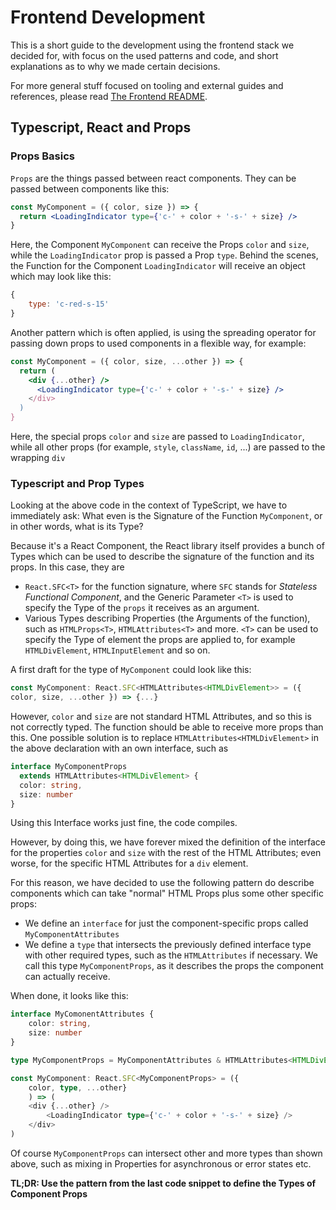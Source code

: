 # Frontend Development

This is a short guide to the development using the frontend stack we
decided for, with focus on the used patterns and code, and short
explanations as to why we made certain decisions.

For more general stuff focused on tooling and external guides and
references, please read [The Frontend README](../../frontend/README.md).

## Typescript, React and Props

### Props Basics

`Props` are the things passed between react components.
They can be passed between components like this:

```jsx
const MyComponent = ({ color, size }) => {
  return <LoadingIndicator type={'c-' + color + '-s-' + size} />
}
```
Here, the Component `MyComponent` can receive the Props `color` and
`size`,
while the `LoadingIndicator` prop is passed a Prop `type`. Behind the
scenes, the Function for the Component `LoadingIndicator` will receive an object which
may look like this:
```js
{
    type: 'c-red-s-15'
}
```

Another pattern which is often applied, is using the spreading
operator for passing down props to used components in a flexible way,
for example:

```jsx
const MyComponent = ({ color, size, ...other }) => {
  return (
    <div {...other} />
      <LoadingIndicator type={'c-' + color + '-s-' + size} />
    </div>
  )
}
```
Here, the special props `color` and `size` are passed to
`LoadingIndicator`, while all other props (for example, `style`,
`className`, `id`, ...) are passed to the wrapping `div`

### Typescript and Prop Types

Looking at the above code in the context of TypeScript, we have to
immediately ask: What even is the Signature of the Function
`MyComponent`, or in other words, what is its Type?

Because it's a React Component, the React library itself provides a
bunch of Types which can be used to describe the signature of the
function and its props. In this case, they are
- `React.SFC<T>` for the function signature, where `SFC` stands for
  *Stateless Functional Component*, and the Generic Parameter `<T>` is
  used to specify the Type of the `props` it receives as an argument.
- Various Types describing Properties (the Arguments of the function),
  such as `HTMLProps<T>`, `HTMLAttributes<T>` and more. `<T>` can be
  used to specify the Type of element the props are applied to, for
  example `HTMLDivElement`, `HTMLInputElement` and so on.

A first draft for the type of `MyComponent` could look like this:
```ts
const MyComponent: React.SFC<HTMLAttributes<HTMLDivElement>> = ({
color, size, ...other }) => {...}
```
However, `color` and `size` are not standard HTML Attributes, and so
this is not correctly typed. The function should be able to receive
more props than this. One possible solution is to replace
`HTMLAttributes<HTMLDivElement>` in the above declaration with an own
interface, such as
```ts
interface MyComponentProps
  extends HTMLAttributes<HTMLDivElement> {
  color: string,
  size: number
}
```
Using this Interface works just fine, the code compiles.

However, by doing this, we have forever mixed the definition of the
interface for the properties `color` and `size` with the rest of the
HTML Attributes; even worse, for the specific HTML Attributes for a
`div` element.

For this reason, we have decided to use the following pattern do
describe components which can take "normal" HTML Props plus some other
specific props:
- We define an `interface` for just the component-specific props called
  `MyComponentAttributes`
- We define a `type` that intersects the previously defined
  interface type with other required types, such as the
  `HTMLAttributes` if necessary. We call this type
  `MyComponentProps`, as it describes the props the component can
  actually receive.

When done, it looks like this:
```ts
interface MyComonentAttributes {
    color: string,
    size: number
}

type MyComponentProps = MyComponentAttributes & HTMLAttributes<HTMLDivElement>

const MyComponent: React.SFC<MyComponentProps> = ({
    color, type, ...other}
    ) => (
    <div {...other} />
        <LoadingIndicator type={'c-' + color + '-s-' + size} />
    </div>
)
```

Of course `MyComponentProps` can intersect other and more types than
shown above, such as mixing in Properties for asynchronous or error
states etc.

**TL;DR: Use the pattern from the last code snippet to define the
Types of Component Props**
